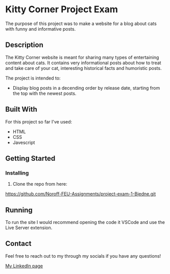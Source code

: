 # Kitty Corner Project Exam

The purpose of this project was to make a website for a blog about cats with funny and informative posts.

## Description

The Kitty Corner website is meant for sharing many types of entertaining content about cats. It contains very informational posts about how to treat and take care of your cat, interesting historical facts and humoristic posts. 

The project is intended to:
 - Display blog posts in a decending order by release date, starting from the top with the newest posts.

## Built With

For this project so far I've used:

- HTML
- CSS
- Javescript

## Getting Started

### Installing

1. Clone the repo from here:

https://github.com/Noroff-FEU-Assignments/project-exam-1-Bjedne.git

## Running 

To run the site I would recommend opening the code it VSCode and use the Live Server extension.


## Contact

Feel free to reach out to my through my socials if you have any questions!

[My LinkedIn page](https://www.linkedin.com/in/bj%C3%B8rnar-jakobsen-3176a5261/)